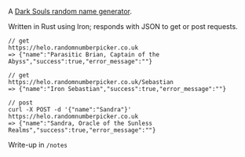 A [Dark Souls random name generator](https://helo.randomnumberpicker.co.uk).

Written in Rust using Iron; responds with JSON to get or post requests.

```
// get
https://helo.randomnumberpicker.co.uk
=> {"name":"Parasitic Brian, Captain of the Abyss","success":true,"error_message":""}

// get
https://helo.randomnumberpicker.co.uk/Sebastian
=> {"name":"Iron Sebastian","success":true,"error_message":""}

// post
curl -X POST -d '{"name":"Sandra"}' https://helo.randomnumberpicker.co.uk
=> {"name":"Sandra, Oracle of the Sunless Realms","success":true,"error_message":""}
```

Write-up in `/notes`